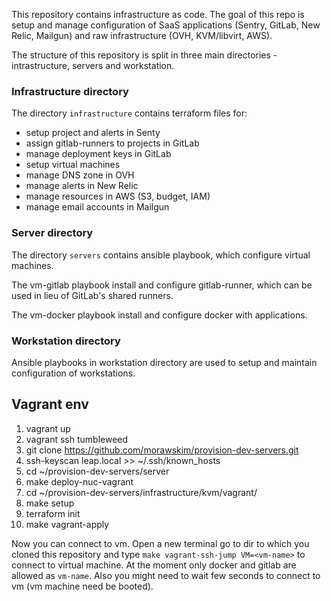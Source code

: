 This repository contains infrastructure as code.
The goal of this repo is setup and manage configuration of SaaS applications (Sentry, GitLab, New Relic, Mailgun) and raw infrastructure (OVH, KVM/libvirt, AWS).

The structure of this repository is split in three main directories - intrastructure, servers and workstation.

### Infrastructure directory

The directory `infrastructure` contains terraform files for:
* setup project and alerts in Senty
* assign gitlab-runners to projects in GitLab
* manage deployment keys in GitLab
* setup virtual machines
* manage DNS zone in OVH
* manage alerts in New Relic
* manage resources in AWS (S3, budget, IAM)
* manage email accounts in Mailgun

### Server directory

The directory `servers` contains ansible playbook, which configure virtual machines.

The vm-gitlab playbook install and configure gitlab-runner, which can be used in lieu of GitLab's shared runners.

The vm-docker playbook install and configure docker with applications.

### Workstation directory

Ansible playbooks in workstation directory are used to setup and maintain configuration of workstations.

## Vagrant env

1. vagrant up
1. vagrant ssh tumbleweed
1. git clone https://github.com/morawskim/provision-dev-servers.git
1. ssh-keyscan leap.local >> ~/.ssh/known_hosts
1. cd ~/provision-dev-servers/server
1. make deploy-nuc-vagrant
1. cd ~/provision-dev-servers/infrastructure/kvm/vagrant/
1. make setup
1. terraform init
1. make vagrant-apply

Now you can connect to vm. Open a new terminal go to dir to which you cloned this repository and type `make vagrant-ssh-jump VM=<vm-name>` to connect to virtual machine.
At the moment only docker and gitlab are allowed as `vm-name`.
Also you might need to wait few seconds to connect to vm (vm machine need be booted).
